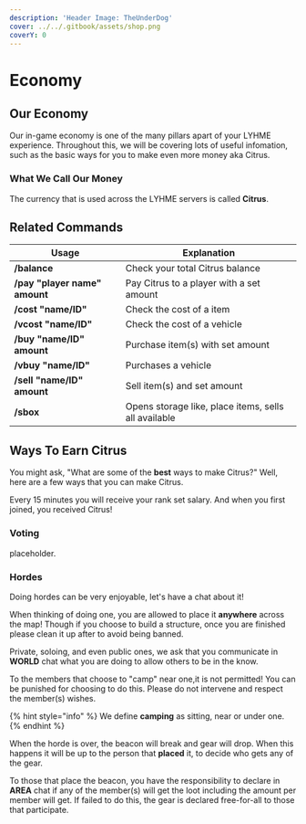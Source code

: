 ```yaml
---
description: 'Header Image: TheUnderDog'
cover: ../../.gitbook/assets/shop.png
coverY: 0
---
```


# Economy

## Our Economy <a href="#our-economy" id="our-economy"></a>

Our in-game economy is one of the many pillars apart of your LYHME experience. Throughout this, we will be covering lots of useful infomation, such as the basic ways for you to make even more money aka Citrus.

### What We Call Our Money <a href="#what-we-call-our-money" id="what-we-call-our-money"></a>

The currency that is used across the LYHME servers is called **Citrus**.

## Related Commands

| Usage                         | Explanation                                          |
| ----------------------------- | ---------------------------------------------------- |
| **/balance**                  | Check your total Citrus balance                      |
| **/pay "player name" amount** | Pay Citrus to a player with a set amount             |
| **/cost "name/ID"**           | Check the cost of a item                             |
| **/vcost "name/ID"**          | Check the cost of a vehicle                          |
| **/buy "name/ID" amount**     | Purchase item(s) with set amount                     |
| **/vbuy "name/ID"**           | Purchases a vehicle                                  |
| **/sell "name/ID" amount**    | Sell item(s) and set amount                          |
| **/sbox**                     | Opens storage like, place items, sells all available |

## Ways To Earn Citrus

You might ask, "What are some of the **best** ways to make Citrus?" Well, here are a few ways that you can make Citrus.

Every 15 minutes you will receive your rank set salary. And when you first joined, you received Citrus!

### Voting

placeholder.

### Hordes

Doing hordes can be very enjoyable, let's have a chat about it!

When thinking of doing one, you are allowed to place it **anywhere** across the map! Though if you choose to build a structure, once you are finished please clean it up after to avoid being banned.

Private, soloing, and even public ones, we ask that you communicate in **WORLD** chat what you are doing to allow others to be in the know.

To the members that choose to "camp" near one,it is not permitted! You can be punished for choosing to do this. Please do not intervene and respect the member(s) wishes.

{% hint style="info" %}
We define **camping** as sitting, near or under one.
{% endhint %}

When the horde is over, the beacon will break and gear will drop. When this happens it will be up to the person that **placed** it, to decide who gets any of the gear.

To those that place the beacon, you have the responsibility to declare in **AREA** chat if any of the member(s) will get the loot including the amount per member will get. If failed to do this, the gear is declared free-for-all to those that participate.

